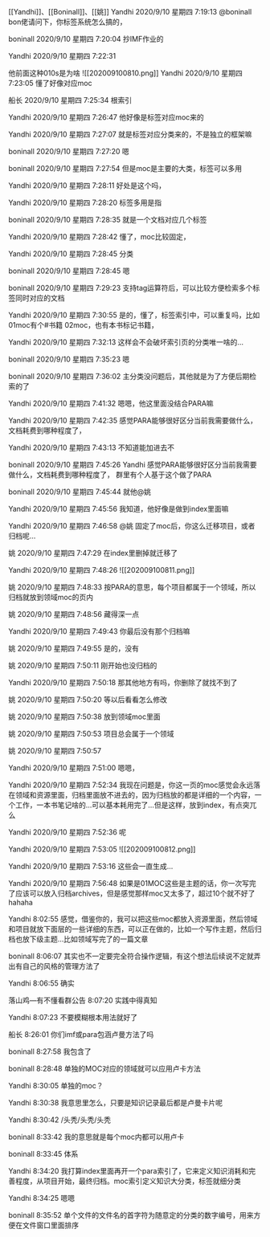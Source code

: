 [[Yandhi]]、[[Boninall]]、[[姚]]
Yandhi 2020/9/10 星期四 7:19:13
@boninall bon佬请问下，你标签系统怎么搞的，

boninall 2020/9/10 星期四 7:20:04
抄IMF作业的

Yandhi 2020/9/10 星期四 7:22:31
 
他前面这种010s是为啥
![[202009100810.png]]
Yandhi 2020/9/10 星期四 7:23:05
懂了好像对应moc

船长 2020/9/10 星期四 7:25:34
根索引

Yandhi 2020/9/10 星期四 7:26:47
他好像是标签对应moc来的

Yandhi 2020/9/10 星期四 7:27:07
就是标签对应分类来的，不是独立的框架嘛

boninall 2020/9/10 星期四 7:27:20
嗯

boninall 2020/9/10 星期四 7:27:54
但是moc是主要的大类，标签可以多用

Yandhi 2020/9/10 星期四 7:28:11
好处是这个吗，

Yandhi 2020/9/10 星期四 7:28:20
标签多用是指

boninall 2020/9/10 星期四 7:28:35
就是一个文档对应几个标签

Yandhi 2020/9/10 星期四 7:28:42
懂了，moc比较固定，

Yandhi 2020/9/10 星期四 7:28:45
分类

boninall 2020/9/10 星期四 7:28:45
嗯

boninall 2020/9/10 星期四 7:29:23
支持tag运算符后，可以比较方便检索多个标签同时对应的文档

Yandhi 2020/9/10 星期四 7:30:55
是的，懂了，标签索引中，可以重复吗，比如01moc有个#书籍 02moc，也有本书标记书籍，

Yandhi 2020/9/10 星期四 7:32:13
这样会不会破坏索引页的分类唯一啥的…

boninall 2020/9/10 星期四 7:35:23
嗯

boninall 2020/9/10 星期四 7:36:02
主分类没问题后，其他就是为了方便后期检索的了

Yandhi 2020/9/10 星期四 7:41:32
嗯嗯，他这里面没结合PARA嘛

Yandhi 2020/9/10 星期四 7:42:35
感觉PARA能够很好区分当前我需要做什么，文档耗费到哪种程度了，

Yandhi 2020/9/10 星期四 7:43:13
不知道能加进去不

boninall 2020/9/10 星期四 7:45:26
Yandhi 感觉PARA能够很好区分当前我需要做什么，文档耗费到哪种程度了，
群里有个人基于这个做了PARA

boninall 2020/9/10 星期四 7:45:44
就他@姚 

Yandhi 2020/9/10 星期四 7:45:56
我知道，他好像是做到index里面嘛

Yandhi 2020/9/10 星期四 7:46:58
@姚 固定了moc后，你这么迁移项目，或者归档呢…

姚 2020/9/10 星期四 7:47:29
在index里删掉就迁移了

Yandhi 2020/9/10 星期四 7:48:26
 ![[202009100811.png]]

姚 2020/9/10 星期四 7:48:33
按PARA的意思，每个项目都属于一个领域，所以归档就放到领域moc的页内

姚 2020/9/10 星期四 7:48:56
藏得深一点

Yandhi 2020/9/10 星期四 7:49:43
你最后没有那个归档嘛

姚 2020/9/10 星期四 7:49:55
是的，没有

姚 2020/9/10 星期四 7:50:11
刚开始也没归档的

Yandhi 2020/9/10 星期四 7:50:18
那其他地方有吗，你删除了就找不到了

姚 2020/9/10 星期四 7:50:20
等以后看看怎么修改

姚 2020/9/10 星期四 7:50:38
放到领域moc里面

姚 2020/9/10 星期四 7:50:53
项目总会属于一个领域

姚 2020/9/10 星期四 7:50:57
 

Yandhi 2020/9/10 星期四 7:51:00
嗯嗯，

Yandhi 2020/9/10 星期四 7:52:34
我现在问题是，你这一页的moc感觉会永远落在领域和资源里面，归档里面放不进去的，因为归档放的都是详细的一个内容，一个工作，一本书笔记啥的…可以基本耗用完了…但是这样，放到index，有点突兀么

Yandhi 2020/9/10 星期四 7:52:36
呢

Yandhi 2020/9/10 星期四 7:53:05
 ![[202009100812.png]]

Yandhi 2020/9/10 星期四 7:53:16
这些会一直生成…

Yandhi 2020/9/10 星期四 7:56:48
如果是01MOC这些是主题的话，你一次写完了应该可以放入归档archives，但是感觉那样moc又太多了，超过10个就不好了hahaha

Yandhi  8:02:55
感觉，借鉴你的，我可以把这些moc都放入资源里面，然后领域和项目就放下面层的一些详细的东西，可以正在做的，比如一个写作主题，然后归档也放下级主题…比如领域写完了的一篇文章

boninall  8:06:07
其实也不一定要完全符合操作逻辑，有这个想法后续说不定就弄出有自己的风格的管理方法了

Yandhi  8:06:55
确实

落山鸡—有不懂看群公告  8:07:20
实践中得真知

Yandhi  8:07:23
不要模糊根本用法就好了

船长  8:26:01
你们imf或para包涵卢曼方法了吗

boninall  8:27:58
我包含了

boninall  8:28:48
单独的MOC对应的领域就可以应用卢卡方法

Yandhi  8:30:05
单独的moc？

Yandhi  8:30:38
我意思里怎么，只要是知识记录最后都是卢曼卡片呢

Yandhi  8:30:42
/头秃/头秃/头秃

boninall  8:33:42
我的意思就是每个moc内都可以用卢卡

boninall  8:33:45
体系

Yandhi  8:34:20
我打算index里面再开一个para索引了，它来定义知识消耗和完善程度，从项目开始，最终归档。moc索引定义知识大分类，标签就细分类

Yandhi  8:34:25
嗯嗯

boninall  8:35:52
单个文件的文件名的首字符为随意定的分类的数字编号，用来方便在文件窗口里面排序

